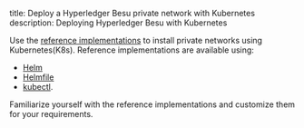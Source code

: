title: Deploy a Hyperledger Besu private network with Kubernetes
description: Deploying Hyperledger Besu with Kubernetes
<!--- END of page meta data -->

Use the [reference implementations](https://github.com/PegaSysEng/besu-kubernetes) to install
private networks using Kubernetes(K8s). Reference implementations are available using:

* [Helm](https://github.com/PegaSysEng/besu-kubernetes/tree/master/helm)
* [Helmfile]
* [kubectl](https://github.com/PegaSysEng/besu-kubernetes/tree/master/kubectl).

Familiarize yourself with the reference implementations and customize them for your requirements.

<!-- Links -->
[Helmfile]: https://github.com/PegaSysEng/besu-kubernetes/tree/master/helmfile/private-network-ibft-automated
